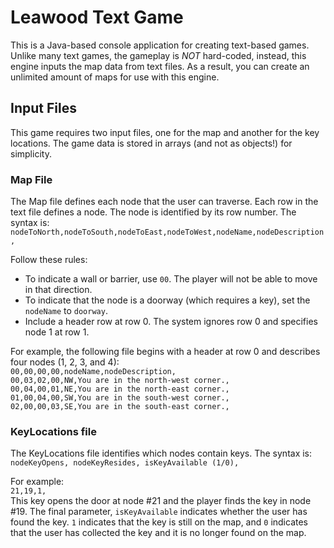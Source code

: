 # Leawood Text Game
This is a Java-based console application for creating text-based games. Unlike many text games, the gameplay is *NOT* hard-coded, instead, this engine inputs the map data from text files. As a result, you can create an unlimited amount of maps for use with this engine. 

## Input Files
This game requires two input files, one for the map and another for the key locations. The game data is stored in arrays (and not as objects!) for simplicity.  

### Map File
The Map file defines each node that the user can traverse. Each row in the text file defines a node. The node is identified by its row number. The syntax is:  
`nodeToNorth,nodeToSouth,nodeToEast,nodeToWest,nodeName,nodeDescription,`  

Follow these rules:
- To indicate a wall or barrier, use `00`. The player will not be able to move in that direction.  
- To indicate that the node is a doorway (which requires a key), set the `nodeName` to `doorway`.
- Include a header row at row 0. The system ignores row 0 and specifies node 1 at row 1.  

For example, the following file begins with a header at row 0 and describes four nodes (1, 2, 3, and 4):  
`00,00,00,00,nodeName,nodeDescription,`  
`00,03,02,00,NW,You are in the north-west corner.,`  
`00,04,00,01,NE,You are in the north-east corner.,`  
`01,00,04,00,SW,You are in the south-west corner.,`  
`02,00,00,03,SE,You are in the south-east corner.,`  


### KeyLocations file
The KeyLocations file identifies which nodes contain keys. The syntax is:  
`nodeKeyOpens, nodeKeyResides, isKeyAvailable (1/0),`  

For example:  
`21,19,1,`  
This key opens the door at node #21 and the player finds the key in node #19. The final parameter, `isKeyAvailable` indicates whether the user has found the key. `1` indicates that the key is still on the map, and `0` indicates that the user has collected the key and it is no longer found on the map.
